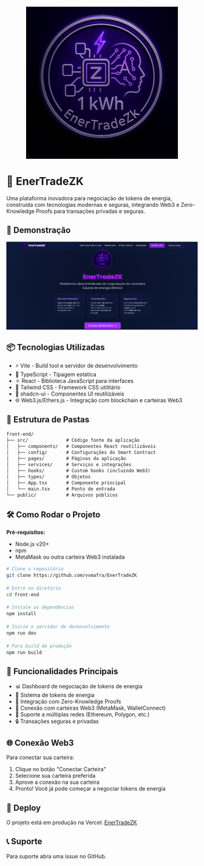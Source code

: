 <p align="center">
  <img src="../back-end/assets/image.jpeg" alt="EnerTradeZK" width="400"/>
</p>

# 🚀 EnerTradeZK

Uma plataforma inovadora para negociação de tokens de energia, construída com tecnologias modernas e seguras, integrando Web3 e Zero-Knowledge Proofs para transações privadas e seguras.

## 📸 Demonstração

![Demo Screenshot](./public/print.png)

## 📦 Tecnologias Utilizadas

- ⚡ Vite - Build tool e servidor de desenvolvimento
- 🔷 TypeScript - Tipagem estática
- ⚛️ React - Biblioteca JavaScript para interfaces
- 🎨 Tailwind CSS - Framework CSS utilitário
- 🎯 shadcn-ui - Componentes UI reutilizáveis
- 🌐 Web3.js/Ethers.js - Integração com blockchain e carteiras Web3

## 📁 Estrutura de Pastas

```
front-end/
├── src/              # Código fonte da aplicação
│   ├── components/   # Componentes React reutilizáveis
│   ├── config/       # Configurações do Smart Contract
│   ├── pages/        # Páginas da aplicação
│   ├── services/     # Serviços e integrações
│   ├── hooks/        # Custom hooks (incluindo Web3)
│   ├── types/        # Objetos
│   ├── App.tsx       # Componente principal
│   └── main.tsx      # Ponto de entrada
└── public/           # Arquivos públicos
```

## 🛠️ Como Rodar o Projeto

**Pré-requisitos:**
- Node.js v20+
- npm
- MetaMask ou outra carteira Web3 instalada

```bash
# Clone o repositório
git clone https://github.com/vvmafra/EnerTradeZK

# Entre no diretório
cd front-end

# Instale as dependências
npm install

# Inicie o servidor de desenvolvimento
npm run dev

# Para build de produção
npm run build
```

## 🎯 Funcionalidades Principais

- 📊 Dashboard de negociação de tokens de energia
- 🔄 Sistema de tokens de energia
- 🔐 Integração com Zero-Knowledge Proofs
- 👛 Conexão com carteiras Web3 (MetaMask, WalletConnect)
- 💎 Suporte a múltiplas redes (Ethereum, Polygon, etc.)
- 🔒 Transações seguras e privadas

## 🌐 Conexão Web3

Para conectar sua carteira:
1. Clique no botão "Conectar Carteira"
2. Selecione sua carteira preferida
3. Aprove a conexão na sua carteira
4. Pronto! Você já pode começar a negociar tokens de energia

## 🚀 Deploy

O projeto está em produção na Vercel: [EnerTradeZK](https://ener-trade-zk.vercel.app/)

## 📞 Suporte

Para suporte abra uma issue no GitHub.
